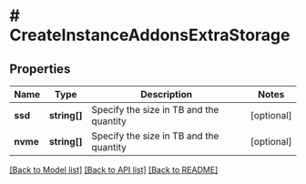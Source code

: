 # # CreateInstanceAddonsExtraStorage

## Properties

Name | Type | Description | Notes
------------ | ------------- | ------------- | -------------
**ssd** | **string[]** | Specify the size in TB and the quantity | [optional]
**nvme** | **string[]** | Specify the size in TB and the quantity | [optional]

[[Back to Model list]](../../README.md#models) [[Back to API list]](../../README.md#endpoints) [[Back to README]](../../README.md)

